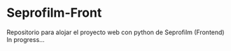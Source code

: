 # Seprofilm-Front
Repositorio para alojar el proyecto web con python de Seprofilm (Frontend)
In progress...
